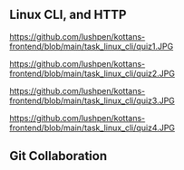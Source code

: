 ## Linux CLI, and HTTP
https://github.com/lushpen/kottans-frontend/blob/main/task_linux_cli/quiz1.JPG

https://github.com/lushpen/kottans-frontend/blob/main/task_linux_cli/quiz2.JPG

https://github.com/lushpen/kottans-frontend/blob/main/task_linux_cli/quiz3.JPG

https://github.com/lushpen/kottans-frontend/blob/main/task_linux_cli/quiz4.JPG

## Git Collaboration
